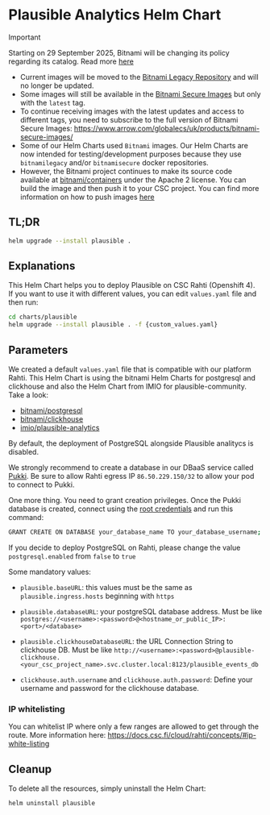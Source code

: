 # Plausible Analytics Helm Chart

> [!IMPORTANT]  
> Starting on 29 September 2025, Bitnami will be changing its policy regarding its catalog. Read more [here](https://github.com/bitnami/containers/issues/83267)  
> - Current images will be moved to the [Bitnami Legacy Repository](https://hub.docker.com/u/bitnamilegacy) and will no longer be updated.  
> - Some images will still be available in the [Bitnami Secure Images](https://hub.docker.com/u/bitnamisecure) but only with the `latest` tag.  
> - To continue receiving images with the latest updates and access to different tags, you need to subscribe to the full version of Bitnami Secure Images: https://www.arrow.com/globalecs/uk/products/bitnami-secure-images/  
> - Some of our Helm Charts used `Bitnami` images. Our Helm Charts are now intended for testing/development purposes because they use `bitnamilegacy` and/or `bitnamisecure` docker repositories.  
> - However, the Bitnami project continues to make its source code available at [bitnami/containers](https://github.com/bitnami/containers) under the Apache 2 license. You can build the image and then push it to your CSC project. You can find more information on how to push images [here](https://docs.csc.fi/cloud/rahti/images/Using_Rahti_integrated_registry/)

## TL;DR
```sh
helm upgrade --install plausible .
```

## Explanations
This Helm Chart helps you to deploy Plausible on CSC Rahti (Openshift 4).  
If you want to use it with different values, you can edit `values.yaml` file and then run:  
```sh
cd charts/plausible
helm upgrade --install plausible . -f {custom_values.yaml}
```

## Parameters
We created a default `values.yaml` file that is compatible with our platform Rahti. This Helm Chart is using the bitnami Helm Charts for postgresql and clickhouse and also the Helm Chart from IMIO for plausible-community. Take a look:
- [bitnami/postgresql](https://github.com/bitnami/charts/tree/main/bitnami/postgresql)
- [bitnami/clickhouse](https://github.com/bitnami/charts/tree/main/bitnami/clickhouse)
- [imio/plausible-analytics](https://github.com/IMIO/helm-plausible-analytics/tree/main)

By default, the deployment of PostgreSQL alongside Plausible analitycs is disabled.

We strongly recommend to create a database in our DBaaS service called [Pukki](https://pukki.dbaas.csc.fi/). Be sure to allow Rahti egress IP `86.50.229.150/32` to allow your pod to connect to Pukki.

One more thing. You need to grant creation privileges. Once the Pukki database is created, connect using the [root credentials](https://docs.csc.fi/cloud/dbaas/operations/#enable-root) and run this command:

```sh
GRANT CREATE ON DATABASE your_database_name TO your_database_username;
```

If you decide to deploy PostgreSQL on Rahti, please change the value `postgresql.enabled` from `false` to `true`

Some mandatory values:

- `plausible.baseURL`: this values must be the same as `plausible.ingress.hosts` beginning with `https`

- `plausible.databaseURL`: your postgreSQL database address. Must be like `postgres://<username>:<password>@<hostname_or_public_IP>:<port>/<database>`

- `plausible.clickhouseDatabaseURL`: the URL Connection String to clickhouse DB. Must be like `http://<username>:<password>@plausible-clickhouse.<your_csc_project_name>.svc.cluster.local:8123/plausible_events_db`

- `clickhouse.auth.username` and `clickhouse.auth.password`: Define your username and password for the clickhouse database.

### IP whitelisting

You can whitelist IP where only a few ranges are allowed to get through the route. More information here: https://docs.csc.fi/cloud/rahti/concepts/#ip-white-listing

## Cleanup
To delete all the resources, simply uninstall the Helm Chart:
```sh
helm uninstall plausible
```